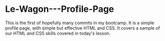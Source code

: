 # Le-Wagon---Profile-Page

This is the first of hopefully many commits in my bootcamp. It is a simple profile page, with simple but effective HTML and CSS. 
It covers a sample of our HTML and CSS skills covered in today's lesson. 

